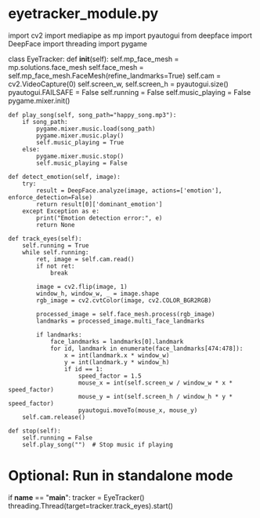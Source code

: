 # eyetracker\_module.py

import cv2 import mediapipe as mp import pyautogui from deepface import DeepFace import threading import pygame

class EyeTracker: def **init**(self): self.mp\_face\_mesh = mp.solutions.face\_mesh self.face\_mesh = self.mp\_face\_mesh.FaceMesh(refine\_landmarks=True) self.cam = cv2.VideoCapture(0) self.screen\_w, self.screen\_h = pyautogui.size() pyautogui.FAILSAFE = False self.running = False self.music\_playing = False pygame.mixer.init()

```
def play_song(self, song_path="happy_song.mp3"):
    if song_path:
        pygame.mixer.music.load(song_path)
        pygame.mixer.music.play()
        self.music_playing = True
    else:
        pygame.mixer.music.stop()
        self.music_playing = False

def detect_emotion(self, image):
    try:
        result = DeepFace.analyze(image, actions=['emotion'], enforce_detection=False)
        return result[0]['dominant_emotion']
    except Exception as e:
        print("Emotion detection error:", e)
        return None

def track_eyes(self):
    self.running = True
    while self.running:
        ret, image = self.cam.read()
        if not ret:
            break

        image = cv2.flip(image, 1)
        window_h, window_w, _ = image.shape
        rgb_image = cv2.cvtColor(image, cv2.COLOR_BGR2RGB)

        processed_image = self.face_mesh.process(rgb_image)
        landmarks = processed_image.multi_face_landmarks

        if landmarks:
            face_landmarks = landmarks[0].landmark
            for id, landmark in enumerate(face_landmarks[474:478]):
                x = int(landmark.x * window_w)
                y = int(landmark.y * window_h)
                if id == 1:
                    speed_factor = 1.5
                    mouse_x = int(self.screen_w / window_w * x * speed_factor)
                    mouse_y = int(self.screen_h / window_h * y * speed_factor)
                    pyautogui.moveTo(mouse_x, mouse_y)
    self.cam.release()

def stop(self):
    self.running = False
    self.play_song("")  # Stop music if playing
```

# Optional: Run in standalone mode

if **name** == "**main**": tracker = EyeTracker() threading.Thread(target=tracker.track\_eyes).start()

